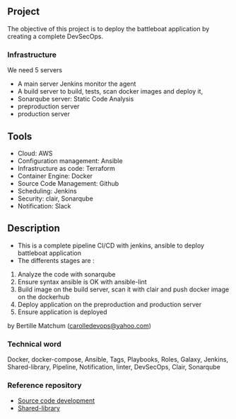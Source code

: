 ## Project 
                
The objective of this project is to deploy the battleboat application by creating a complete DevSecOps.

### Infrastructure

  We need 5 servers
  
 - A main server Jenkins monitor the agent
 - A build server to build, tests, scan  docker images and deploy it, 
 - Sonarqube server: Static Code Analysis
 - preproduction server 
 - production server


 ## Tools
   
- Cloud: AWS
- Configuration management: Ansible
- Infrastructure as code: Terraform
- Container Engine: Docker
- Source Code Management: Github
- Scheduling: Jenkins
- Security: clair, Sonarqube
- Notification: Slack


## Description

* This is a complete pipeline CI/CD with jenkins, ansible  to deploy battleboat application 
* The differents stages are :
  
1. Analyze the code with sonarqube
2. Ensure syntax ansible is OK with ansible-lint
3. Build image on the build server, scan it with clair and push docker image  on the dockerhub
4. Deploy application on the preproduction and production server
5. Ensure application is deployed

by Bertille Matchum (carolledevops@yahoo.com)

 











### Technical word

Docker, docker-compose, Ansible, Tags, Playbooks, Roles, Galaxy, Jenkins, Shared-library, Pipeline, Notification, linter, DevSecOps, Clair, Sonarqube

### Reference repository

+ [Source code development](https://github.com/carollebertille/CI-battleboat.git "Source code development")
+ [Shared-library](https://github.com/carollebertille/shared-library.git "Shared-library")
  
